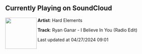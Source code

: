 ## Currently Playing on SoundCloud

[<img align="left" width="100" src="https://i1.sndcdn.com/artworks-hTiWRpTwsrTg-0-t500x500.jpg">](https://soundcloud.com/hardelements/ryan-ganar-i-believe-in-you)

**Artist**: Hard Elements 

**Track**: Ryan Ganar - I Believe In You (Radio Edit)

Last updated at 04/27/2024 09:01
